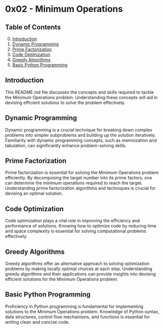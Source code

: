 # 0x02 - Minimum Operations

## Table of Contents
0. [Introduction](#introduction)
1. [Dynamic Programming](#dynamic-programming)
2. [Prime Factorization](#prime-factorization)
3. [Code Optimization](#code-optimization)
4. [Greedy Algorithms](#greedy-algorithms)
5. [Basic Python Programming](#basic-python-programming)

## Introduction
This README.md file discusses the concepts and skills required to tackle the Minimum Operations problem. Understanding these concepts will aid in devising efficient solutions to solve the problem effectively.

## Dynamic Programming
Dynamic programming is a crucial technique for breaking down complex problems into simpler subproblems and building up the solution iteratively. Familiarity with dynamic programming concepts, such as memoization and tabulation, can significantly enhance problem-solving skills.

## Prime Factorization
Prime factorization is essential for solving the Minimum Operations problem efficiently. By decomposing the target number into its prime factors, one can determine the minimum operations required to reach the target. Understanding prime factorization algorithms and techniques is crucial for devising an optimal solution.

## Code Optimization
Code optimization plays a vital role in improving the efficiency and performance of solutions. Knowing how to optimize code by reducing time and space complexity is essential for solving computational problems effectively.

## Greedy Algorithms
Greedy algorithms offer an alternative approach to solving optimization problems by making locally optimal choices at each step. Understanding greedy algorithms and their applications can provide insights into devising efficient solutions for the Minimum Operations problem.

## Basic Python Programming
Proficiency in Python programming is fundamental for implementing solutions to the Minimum Operations problem. Knowledge of Python syntax, data structures, control flow mechanisms, and functions is essential for writing clean and concise code.

